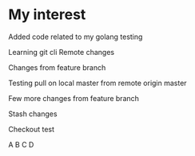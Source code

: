 # My interest
Added code related to my golang testing

Learning git cli
Remote changes

Changes from feature branch

Testing pull on local master from remote origin master

Few more changes from feature branch

Stash changes 

Checkout test

A
B
C
D

